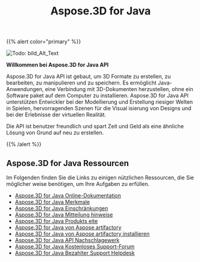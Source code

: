 ﻿---
title: Aspose.3D for Java
description: Aspose.3D for Java API ist gebaut, um 3D Formate zu erstellen, zu bearbeiten, zu manipulieren und zu speichern. Es ermöglicht Java-Anwendungen, eine Verbindung mit 3D-Dokumenten herzustellen, ohne ein Software paket auf dem Computer zu installieren.
type: docs
weight: 20
url: /de/java/
is_root: true
---
{{% alert color="primary" %}}

![Todo: bild_Alt_Text](home_1)

**Willkommen bei Aspose.3D for Java API**

Aspose.3D for Java API ist gebaut, um 3D Formate zu erstellen, zu bearbeiten, zu manipulieren und zu speichern. Es ermöglicht Java-Anwendungen, eine Verbindung mit 3D-Dokumenten herzustellen, ohne ein Software paket auf dem Computer zu installieren. Aspose.3D for Java API unterstützen Entwickler bei der Modellierung und Erstellung riesiger Welten in Spielen, hervorragenden Szenen für die Visual isierung von Designs und bei der Erlebnisse der virtuellen Realität.

Die API ist benutzer freundlich und spart Zeit und Geld als eine ähnliche Lösung von Grund auf neu zu erstellen.

{{% /alert %}}


## **Aspose.3D for Java Ressourcen**
Im Folgenden finden Sie die Links zu einigen nützlichen Ressourcen, die Sie möglicher weise benötigen, um Ihre Aufgaben zu erfüllen.

- [Aspose.3D for Java Online-Dokumentation](/3d/de/java/)
- [Aspose.3D for Java Merkmale](/3d/de/java/product-overview/#productoverview-richfeatures)
- [Aspose.3D for Java Einschränkungen](/3d/de/java/installation/#installation-systemrequirements)
- [Aspose.3D for Java Mitteilung hinweise](https://releases.aspose.com/de/3d/java/release-notes/)
- [Aspose.3D for Java Produkts eite](https://products.aspose.com/3d/java)
- [Aspose.3D for Java von Aspose artifactory](https://releases.aspose.com/java/repo/com/aspose/aspose-3d/)
- [Aspose.3D for Java von Aspose artifactory installieren](/3d/de/java/installation/)
- [Aspose.3D for Java API Nachschlagewerk](https://reference.aspose.com/3d/java)
- [Aspose.3D for Java Kostenloses Support-Forum](https://forum.aspose.com/c/3d)
- [Aspose.3D for Java Bezahlter Support Helpdesk](https://helpdesk.aspose.com/)
